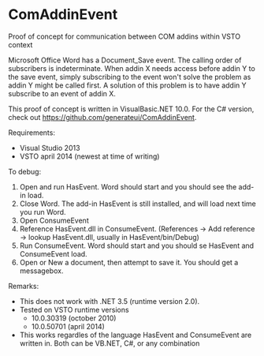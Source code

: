 ComAddinEvent
=============

Proof of concept for communication between COM addins within VSTO context

Microsoft Office Word has a Document_Save event. The calling order of subscribers is indeterminate. When addin X needs access before addin Y to the save event, simply subscribing to the event won't solve the problem as addin Y might be called first. A solution of this problem is to have addin Y subscribe to an event of addin X.

This proof of concept is written in VisualBasic.NET 10.0. For the C# version, check out https://github.com/generateui/ComAddinEvent.

Requirements:
* Visual Studio 2013
* VSTO april 2014 (newest at time of writing)

To debug:

1. Open and run HasEvent. Word should start and you should see the add-in load.
2. Close Word. The add-in HasEvent is still installed, and will load next time you run Word.
3. Open ConsumeEvent
4. Reference HasEvent.dll in ConsumeEvent. (References → Add reference → lookup HasEvent.dll, usually in HasEvent/bin/Debug)
5. Run ConsumeEvent. Word should start and you should se HasEvent and ConsumeEvent load.
6. Open or New a document, then attempt to save it. You should get a messagebox.

Remarks:
* This does not work with .NET 3.5 (runtime version 2.0). 
* Tested on VSTO runtime versions
  * 10.0.30319 (october 2010)
  * 10.0.50701 (april 2014)
* This works regardles of the language HasEvent and ConsumeEvent are written in. Both can be VB.NET, C#, or any combination
